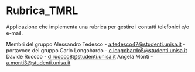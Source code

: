 # Rubrica_TMRL
Applicazione che implementa una rubrica per gestire i contatti telefonici e/o e-mail.

Membri del gruppo
Alessandro Tedesco - a.tedesco47@studenti.unisa.it - portavoce del gruppo
Carlo Longobardo - c.longobardo5@studenti.unisa.it
Davide Ruocco - d.ruocco8@studenti.unisa.it
Angela Monti - a.monti3@studenti.unisa.it
